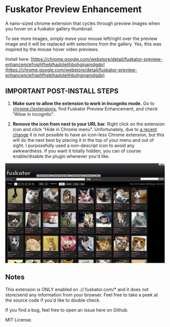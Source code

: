 # Fuskator Preview Enhancement
A nano-sized chrome extension that cycles through preview images when you hover on a fuskator gallery thumbnail.

To see more images, simply move your mouse left/right over the preview image and it will be replaced with selections from the gallery. Yes, this was inspired by the mouse hover video previews.

Install here: [https://chrome.google.com/webstore/detail/fuskator-preview-enhancem/efniphfheblhadolelihbohginamdgdp](https://chrome.google.com/webstore/detail/fuskator-preview-enhancem/efniphfheblhadolelihbohginamdgdp)

## IMPORTANT POST-INSTALL STEPS

1. **Make sure to allow the extension to work in Incognito mode.** Go to [chrome://extensions](chrome://extensions), find Fuskator Preview Enhancement, and check "Allow in incognito".

2. **Remove the icon from next to your URL bar.** Right click on the extension icon and click "Hide in Chrome menu". Unfortunately, due to [a recent change](https://chrome.googleblog.com/2016/01/new-year-new-chrome.html) it is not possible to have an icon-less Chrome extension, but this will do the next best by placing it in the top of your menu and out of sight. I purposefully used a non-descript icon to avoid any awkwardness. If you want it totally hidden, you can of course enable/disable the plugin whenever you'd like.

![screenshot](./screenshot.png)

## Notes

This extension is ONLY enabled on *://*.fuskator.com/* and it does not store/send any information from your browser. Feel free to take a peek at the source code if you'd like to double check.

If you find a bug, feel free to open an issue here on Github.

MIT License.